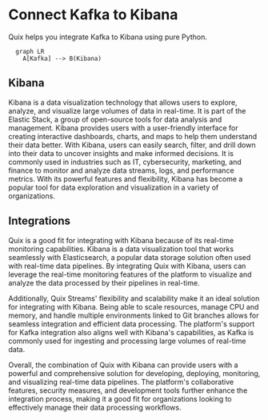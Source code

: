# Connect Kafka to Kibana

Quix helps you integrate Kafka to Kibana using pure Python.

```mermaid
  graph LR
    A[Kafka] --> B(Kibana)
```

## Kibana

Kibana is a data visualization technology that allows users to explore, analyze, and visualize large volumes of data in real-time. It is part of the Elastic Stack, a group of open-source tools for data analysis and management. Kibana provides users with a user-friendly interface for creating interactive dashboards, charts, and maps to help them understand their data better. With Kibana, users can easily search, filter, and drill down into their data to uncover insights and make informed decisions. It is commonly used in industries such as IT, cybersecurity, marketing, and finance to monitor and analyze data streams, logs, and performance metrics. With its powerful features and flexibility, Kibana has become a popular tool for data exploration and visualization in a variety of organizations.

## Integrations

Quix is a good fit for integrating with Kibana because of its real-time monitoring capabilities. Kibana is a data visualization tool that works seamlessly with Elasticsearch, a popular data storage solution often used with real-time data pipelines. By integrating Quix with Kibana, users can leverage the real-time monitoring features of the platform to visualize and analyze the data processed by their pipelines in real-time.

Additionally, Quix Streams' flexibility and scalability make it an ideal solution for integrating with Kibana. Being able to scale resources, manage CPU and memory, and handle multiple environments linked to Git branches allows for seamless integration and efficient data processing. The platform's support for Kafka integration also aligns well with Kibana's capabilities, as Kafka is commonly used for ingesting and processing large volumes of real-time data.

Overall, the combination of Quix with Kibana can provide users with a powerful and comprehensive solution for developing, deploying, monitoring, and visualizing real-time data pipelines. The platform's collaborative features, security measures, and development tools further enhance the integration process, making it a good fit for organizations looking to effectively manage their data processing workflows.

